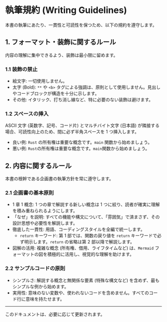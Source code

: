 # 執筆規約 (Writing Guidelines)

本書の執筆にあたり、一貫性と可読性を保つため、以下の規約を遵守します。

## 1. フォーマット・装飾に関するルール

内容の理解に集中できるよう、装飾は最小限に留めます。

### 1.1 装飾の禁止

- 絵文字: 一切使用しません。
- 太字 (Bold): `**` や `<b>` タグによる強調は、原則として使用しません。見出しやコードブロックが構造を十分に示します。
- その他: イタリック、打ち消し線など、特に必要のない装飾は避けます。

### 1.2 スペースの挿入

ASCII 文字 (英数字、記号、コード片) とマルチバイト文字 (日本語) が隣接する場合、可読性向上のため、間に必ず半角スペースを 1 つ挿入します。

- 良い例: `Rust` の所有権は重要な概念です。`main` 関数から始めましょう。
- 悪い例: `Rust`の所有権は重要な概念です。`main`関数から始めましょう。

## 2. 内容に関するルール

本書の根幹である企画書の執筆方針を常に遵守します。

### 2.1 企画書の基本原則

- 1 章 1 概念: 1 つの章で解説する新しい概念は 1 つに絞り、読者が確実に理解を積み重ねられるようにします。
- 「なぜ」を説明: すべての機能や構文について、「雰囲気」で済まさず、その設計思想や必要性を解説します。
- 徹底した一貫性: 用語、コーディングスタイルを全編で統一します。
    - `return` キーワード: 第 1 部では、関数の戻り値を `return` キーワードで必ず明示します。`return` の省略は第 2 部以降で解説します。
- 図解の活用: 複雑な概念 (所有権、借用、ライフタイムなど) は、`Mermaid` フォーマットの図を積極的に活用し、視覚的な理解を助けます。

### 2.2 サンプルコードの原則

- シンプルさ: 解説する概念と無関係な要素 (特殊な構文など) を含めず、最もシンプルな例から始めます。
- 実用性: 意味のない変数や、使われないコードを含めません。すべてのコード行に意味を持たせます。

---

このドキュメントは、必要に応じて更新されます。
